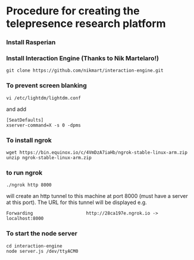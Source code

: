 # Procedure for creating the telepresence research platform 


### Install Rasperian 

### Install Interaction Engine (Thanks to Nik Martelaro!)

    git clone https://github.com/nikmart/interaction-engine.git


### To prevent screen blanking 

    vi /etc/lightdm/lightdm.conf 

and add

    [SeatDefaults]
    xserver-command=X -s 0 -dpms


### To install ngrok 

    wget https://bin.equinox.io/c/4VmDzA7iaHb/ngrok-stable-linux-arm.zip
    unzip ngrok-stable-linux-arm.zip

### to run ngrok

    ./ngrok http 8000

will create an http tunnel to this machine at port 8000 (must have a server
at this port). The URL for this tunnel will be displayed e.g.

    Forwarding                    http://28ca197e.ngrok.io -> localhost:8000

### To start the node server 

    cd interaction-engine
    node server.js /dev/ttyACM0 

